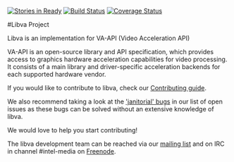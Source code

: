[![Stories in Ready](https://badge.waffle.io/01org/libva.png?label=ready&title=Ready)](http://waffle.io/01org/libva)
[![Build Status](https://travis-ci.org/01org/ciao.svg?branch=master)](https://travis-ci.org/01org/libva)
[![Coverage Status](https://coveralls.io/repos/github/01org/libva/badge.svg?branch=master)](https://coveralls.io/github/01org/libva?branch=master)

#Libva Project

Libva is an implementation for VA-API (Video Acceleration API)

VA-API is an open-source library and API specification, which
provides access to graphics hardware acceleration capabilities
for video processing. It consists of a main library and
driver-specific acceleration backends for each supported hardware 
vendor.

If you would like to contribute to libva, check our [Contributing
guide](https://github.com/01org/libva/blob/master/CONTRIBUTING.md).

We also recommend taking a look at the ['janitorial'
bugs](https://github.com/01org/libva/issues?q=is%3Aopen+is%3Aissue+label%3AJanitorial)
in our list of open issues as these bugs can be solved without an
extensive knowledge of libva.

We would love to help you start contributing!

The libva development team can be reached via our [mailing
list](http://lists.freedesktop.org/mailman/listinfo/libva) and on IRC
in channel #intel-media on [Freenode](https://freenode.net/kb/answer/chat).
